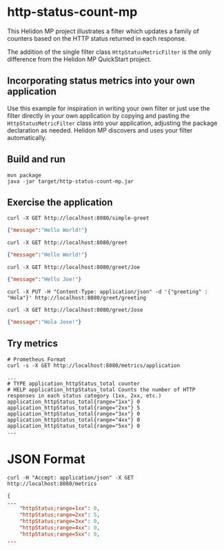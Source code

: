 # http-status-count-mp

This Helidon MP project illustrates a filter which updates a family of counters based on the HTTP status returned in each response.

The addition of the single filter class `HttpStatusMetricFilter` is the only difference from the Helidon MP QuickStart project.

## Incorporating status metrics into your own application
Use this example for inspiration in writing your own filter or just use the filter directly in your own application by copying and pasting the `HttpStatusMetricFilter` class into your application, adjusting the package declaration as needed. Helidon MP discovers and uses your filter automatically.

## Build and run

```shell
mvn package
java -jar target/http-status-count-mp.jar
```

## Exercise the application
```shell
curl -X GET http://localhost:8080/simple-greet
```
```json
{"message":"Hello World!"}
```

```shell
curl -X GET http://localhost:8080/greet
```
```json
{"message":"Hello World!"}
```
```shell
curl -X GET http://localhost:8080/greet/Joe
```
```json
{"message":"Hello Joe!"}
```
```shell
curl -X PUT -H "Content-Type: application/json" -d '{"greeting" : "Hola"}' http://localhost:8080/greet/greeting

curl -X GET http://localhost:8080/greet/Jose
```
```json
{"message":"Hola Jose!"}
```

## Try metrics
```shell
# Prometheus Format
curl -s -X GET http://localhost:8080/metrics/application
```

```listing
...
# TYPE application_httpStatus_total counter
# HELP application_httpStatus_total Counts the number of HTTP responses in each status category (1xx, 2xx, etc.)
application_httpStatus_total{range="1xx"} 0
application_httpStatus_total{range="2xx"} 5
application_httpStatus_total{range="3xx"} 0
application_httpStatus_total{range="4xx"} 0
application_httpStatus_total{range="5xx"} 0
...
```
# JSON Format

```shell
curl -H "Accept: application/json" -X GET http://localhost:8080/metrics
```
```json
{
...
    "httpStatus;range=1xx": 0,
    "httpStatus;range=2xx": 5,
    "httpStatus;range=3xx": 0,
    "httpStatus;range=4xx": 0,
    "httpStatus;range=5xx": 0,
...
